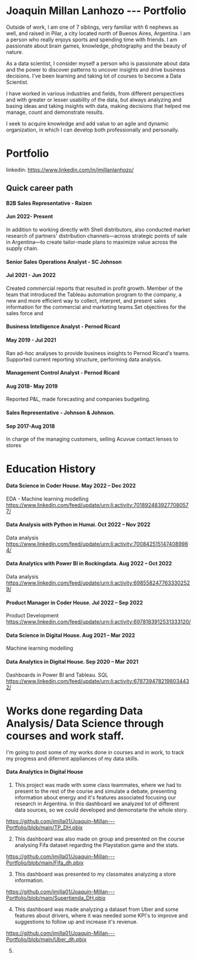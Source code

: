 # Joaquin Millan Lanhozo --- Portfolio

Outside of work, I am one of 7 siblings, very familiar with 6 nephews as well, and raised in Pilar, a city located north of Buenos Aires, Argentina. I am a person who really enjoys sports and spending time with friends. I am passionate about brain games, knowledge, photography and the beauty of nature.

As a data scientist, I consider myself a person who is passionate about data and the power to discover patterns to uncover insights and drive business decisions. I've been learning and taking lot of courses to become a Data Scientist. 

I have worked in various industries and fields, from different perspectives and with greater or lesser usability of the data, but always analyzing and basing ideas and taking insights with data, making decisions that helped me manage, count and demonstrate results.

I seek to acquire knowledge and add value to an agile and dynamic organization, in which I can develop both professionally and personally.


# Portfolio

linkedin: https://www.linkedin.com/in/jmillanlanhozo/

## Quick career path

#### B2B Sales Representative - Raizen
#### Jun 2022- Present

In addition to working directly with Shell distributors, also conducted market research of partners' distribution channels—across strategic points of sale in Argentina—to create tailor-made plans to maximize value across the supply chain.

#### Senior Sales Operations Analyst - SC Johnson
#### Jul 2021 - Jun 2022

Created commercial reports that resulted in profit growth. Member of the team that introduced the Tableau automation program to the company, a new and more efficient way to collect, interpret, and present sales information for the commercial and marketing teams.Set objectives for the sales force and 


#### Business Intelligence Analyst - Pernod Ricard
#### May 2019 - Jul 2021

Ran ad-hoc analyses to provide business insights to Pernod Ricard's teams. Supported current reporting structure, performing data analysis.

#### Management Control Analyst - Pernod Ricard
#### Aug 2018- May 2019

Reported P&L, made forecasting and companies budgeting. 

#### Sales Representative - Johnson & Johnson. 
#### Sep 2017-Aug 2018

In charge of the managing customers, selling Acuvue contact lenses to stores

# Education History

#### Data Science in Coder House. May 2022 – Dec 2022
EDA - Machine learning modelling
https://www.linkedin.com/feed/update/urn:li:activity:7018924839277080577/

#### Data Analysis with Python in Humai. Oct 2022 – Nov 2022
Data analysis
https://www.linkedin.com/feed/update/urn:li:activity:7008425151474089984/

#### Data Analytics with Power BI in Rockingdata. Aug 2022 – Oct 2022
Data analysis
https://www.linkedin.com/feed/update/urn:li:activity:6985582477633302529/

#### Product Manager in Coder House. Jul 2022 – Sep 2022
Product Development
https://www.linkedin.com/feed/update/urn:li:activity:6978183912531333120/

#### Data Science in Digital House. Aug 2021 – Mar 2022
Machine learning modelling

#### Data Analytics in Digital House. Sep 2020 – Mar 2021
Dashboards in Power BI and Tableau. SQL
https://www.linkedin.com/feed/update/urn:li:activity:6787394782198034432/

# Works done regarding Data Analysis/ Data Science through courses and work staff.
I'm going to post some of my works done in courses and in work, to track my progress and diferrent appliances of my data skills.

#### Data Analytics in Digital House

1. This project was made with some class teammates, where we had to present to the rest of the course and simulate a debate, presenting information about energy and it's features associated focusing our research in Argentina. In this dashboard we analyzed lot of different data sources, so we could developed and demonstarte the whole story.

https://github.com/jmilla01/Joaquin-Millan---Portfolio/blob/main/TP_DH.pbix

2. This dashboard was also made on group and presented on the course analysing Fifa dataset regarding the Playstation game and the stats.

https://github.com/jmilla01/Joaquin-Millan---Portfolio/blob/main/Fifa_dh.pbix

3. This dashboard was presented to my classmates analyzing a store information.

https://github.com/jmilla01/Joaquin-Millan---Portfolio/blob/main/Supertienda_DH.pbix

4. This dashboard was made analyzing a dataset from Uber and some features about drivers, where it was needed some KPI's to improve and suggestions to follow up and increase it's revenue.

https://github.com/jmilla01/Joaquin-Millan---Portfolio/blob/main/Uber_dh.pbix

5. 
